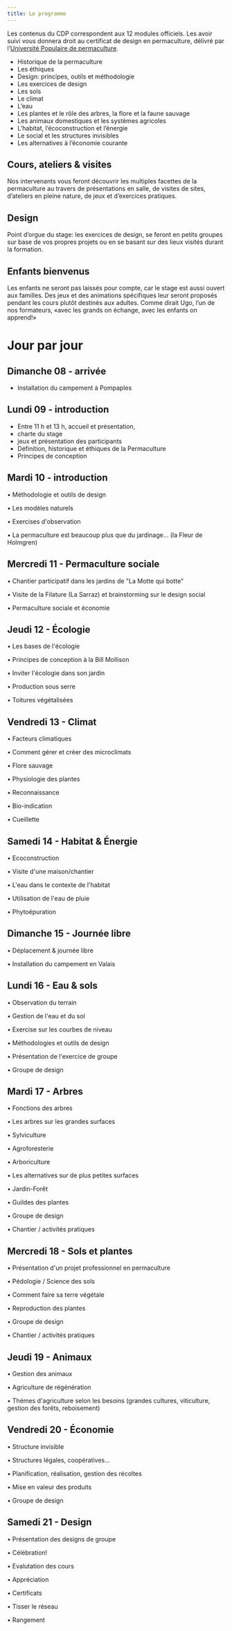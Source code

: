 ```yaml
---
title: Le programme
---
```

Les contenus du CDP correspondent aux 12 modules officiels. Les avoir suivi vous donnera droit au certificat de design en permaculture, délivré par
l’[Université Populaire de permaculture](http://permaculture-upp.org/).

* Historique de la permaculture
* Les éthiques
* Design: principes, outils et méthodologie
* Les exercices de design
* Les sols
* Le climat
* L’eau
* Les plantes et le rôle des arbres, la flore et la faune sauvage
* Les animaux domestiques et les systèmes agricoles
* L’habitat, l’écoconstruction et l’énergie
* Le social et les structures invisibles 
* Les alternatives à l’économie courante

## Cours, ateliers & visites

Nos intervenants vous feront découvrir les multiples facettes de la permaculture
au travers de présentations en salle, de visites de sites, d’ateliers en pleine
nature, de jeux et d’exercices pratiques.

## Design

Point d’orgue du stage: les exercices de design, se feront en petits groupes sur
base de vos propres projets ou en se basant sur des lieux visités durant la
formation.

## Enfants bienvenus

Les enfants ne seront pas laissés pour compte, car le stage est aussi ouvert aux familles. Des jeux et des animations spécifiques leur seront proposés pendant les cours plutôt destinés aux adultes. Comme dirait Ugo, l’un de nos formateurs,
«avec les grands on échange, avec les enfants on apprend!»

# Jour par jour

## Dimanche 08 - arrivée
* Installation du campement à Pompaples
 
## Lundi 09 - introduction

* Entre 11 h et 13 h, accueil et présentation, 
* charte du stage
* jeux et présentation des participants
* Définition, historique et éthiques de la Permaculture
* Principes de conception

## Mardi 10 - introduction
•	Méthodologie et outils de design 

•	Les modèles naturels 

•	Exercises d'observation 

•	La permaculture est beaucoup plus que du jardinage... (la Fleur de Holmgren) 

## Mercredi 11 - Permaculture sociale
•	Chantier participatif dans les jardins de "La Motte qui botte" 

•	Visite de la Filature (La Sarraz) et brainstorming sur le design social 

•	Permaculture sociale et économie 

## Jeudi 12 - Écologie

•	Les bases de l'écologie 

•	Principes de conception à la Bill Mollison 

•	Inviter l'écologie dans son jardin 

•	Production sous serre 

•	Toitures végétalisées 

## Vendredi 13 - Climat

•	Facteurs climatiques 

•	Comment gérer et créer des microclimats 

•	Flore sauvage 

•	Physiologie des plantes 

•	Reconnaissance 

•	Bio-indication 

•	Cueillette 

## Samedi 14 - Habitat & Énergie

•	Ecoconstruction 

•	Visite d'une maison/chantier 

•	L'eau dans le contexte de l'habitat 

•	Utilisation de l'eau de pluie 

•	Phytoépuration 

## Dimanche 15 - Journée libre

•	Déplacement & journée libre 

•	Installation du campement en Valais 

## Lundi 16 - Eau & sols

•	Observation du terrain 

•	Gestion de l'eau et du sol 

•	Exercise sur les courbes de niveau 

•	Méthodologies et outils de design 

•	Présentation de l'exercice de groupe 

•	Groupe de design 

## Mardi 17 - Arbres

•	Fonctions des arbres 

•	Les arbres sur les grandes surfaces 

•	Sylviculture 

•	Agroforesterie 

•	Arboriculture 

•	Les alternatives sur de plus petites surfaces 

•	Jardin-Forêt 

•	Guildes des plantes 

•	Groupe de design 

•	Chantier / activités pratiques 

## Mercredi 18 - Sols et plantes

•	Présentation d'un projet professionnel en permaculture 

•	Pédologie / Science des sols 

•	Comment faire sa terre végétale 

•	Reproduction des plantes 

•	Groupe de design 

•	Chantier / activités pratiques 

## Jeudi 19 - Animaux

•	Gestion des animaux 

•	Agriculture de régénération 

•	Thémes d'agriculture selon les besoins (grandes cultures, viticulture, gestion des forêts, reboisement) 

## Vendredi 20 - Économie

•	Structure invisible 

•	Structures légales, coopératives... 

•	Planification, réalisation, gestion des récoltes 

•	Mise en valeur des produits 

•	Groupe de design 

## Samedi 21 - Design

•	Présentation des designs de groupe 

•	Célébration! 

•	Evalutation des cours 

•	Appréciation 

•	Certificats 

•	Tisser le réseau 

•	Rangement 
